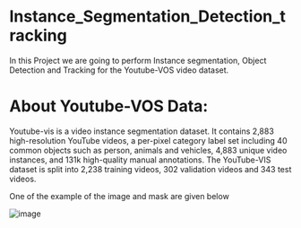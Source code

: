 # Instance_Segmentation_Detection_tracking

In this Project we are going to perform Instance segmentation, Object Detection and Tracking for the Youtube-VOS video dataset.

# About Youtube-VOS Data:
  
  Youtube-vis is a video instance segmentation dataset. It contains 2,883 high-resolution YouTube videos, a per-pixel category label set including 40 common objects such as person, animals and vehicles, 4,883 unique video instances, and 131k high-quality manual annotations.
The YouTube-VIS dataset is split into 2,238 training videos, 302 validation videos and 343 test videos.

One of the example of the image and mask are given below

![image](https://user-images.githubusercontent.com/76277751/181916457-48414461-9f89-4689-b336-08c10944096d.png)

